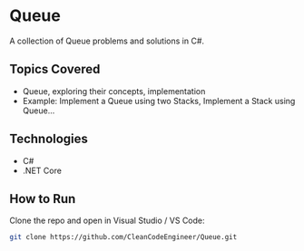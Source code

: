 # Queue
A collection of Queue problems and solutions in C#.

## Topics Covered
- Queue, exploring their concepts, implementation
- Example: Implement a Queue using two Stacks, Implement a Stack using Queue...

## Technologies
- C#
- .NET Core

## How to Run
Clone the repo and open in Visual Studio / VS Code:
```bash
git clone https://github.com/CleanCodeEngineer/Queue.git
